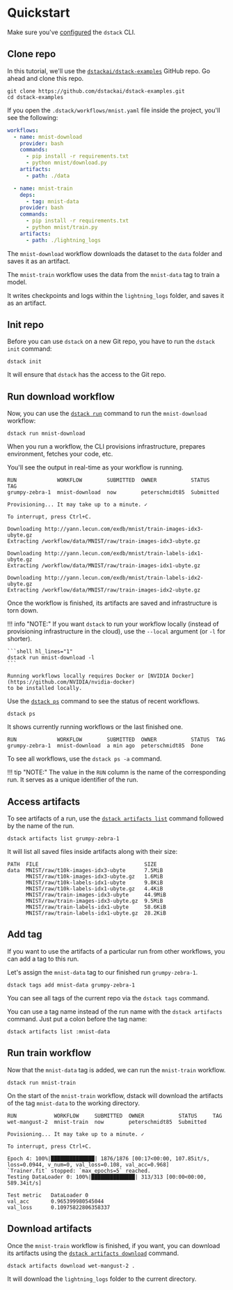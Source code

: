 # Quickstart

Make sure you've [configured](../installation.md) the `dstack` CLI.

## Clone repo

In this tutorial, we'll use the 
[`dstackai/dstack-examples`](https://github.com/dstackai/dstack-examples) GitHub repo. Go ahead and clone this 
repo.

```shell hl_lines="1-2"
git clone https://github.com/dstackai/dstack-examples.git
cd dstack-examples
```

If you open the `.dstack/workflows/mnist.yaml` file inside the project, you'll see the following:

```yaml
workflows:
  - name: mnist-download
    provider: bash
    commands:
      - pip install -r requirements.txt
      - python mnist/download.py
    artifacts:
      - path: ./data

  - name: mnist-train
    deps:
      - tag: mnist-data
    provider: bash
    commands:
      - pip install -r requirements.txt
      - python mnist/train.py
    artifacts:
      - path: ./lightning_logs
```

The `mnist-download` workflow downloads the dataset to the `data` folder and saves it as an artifact.

The `mnist-train` workflow uses the data from the `mnist-data` tag to train a model. 

It writes checkpoints and logs within the `lightning_logs` folder, and saves it as an artifact.

## Init repo

Before you can use `dstack` on a new Git repo, you have to run the `dstack init` command:

```shell hl_lines="1"
dstack init
```

It will ensure that `dstack` has the access to the Git repo.

## Run download workflow

Now, you can use the [`dstack run`](../reference/cli/index.md#dstack-run) command to run the `mnist-download` workflow:

```shell hl_lines="1"
dstack run mnist-download
```

When you run a workflow, the CLI provisions infrastructure, prepares environment, fetches your code,
etc.

You'll see the output in real-time as your workflow is running.

```shell hl_lines="1"
RUN             WORKFLOW        SUBMITTED  OWNER           STATUS     TAG 
grumpy-zebra-1  mnist-download  now        peterschmidt85  Submitted  
 
Provisioning... It may take up to a minute. ✓

To interrupt, press Ctrl+C.

Downloading http://yann.lecun.com/exdb/mnist/train-images-idx3-ubyte.gz
Extracting /workflow/data/MNIST/raw/train-images-idx3-ubyte.gz

Downloading http://yann.lecun.com/exdb/mnist/train-labels-idx1-ubyte.gz
Extracting /workflow/data/MNIST/raw/train-images-idx1-ubyte.gz

Downloading http://yann.lecun.com/exdb/mnist/train-labels-idx2-ubyte.gz
Extracting /workflow/data/MNIST/raw/train-images-idx2-ubyte.gz
```

Once the workflow is finished, its artifacts are saved and infrastructure is torn down.

!!! info "NOTE:"
    If you want `dstack` to run your workflow locally (instead of provisioning infrastructure in the cloud),
    use the `--local` argument (or `-l` for shorter).

    ```shell hl_lines="1" 
    dstack run mnist-download -l
    ```

    Running workflows locally requires Docker or [NVIDIA Docker](https://github.com/NVIDIA/nvidia-docker) 
    to be installed locally.

Use the [`dstack ps`](../reference/cli/index.md#dstack-ps) command to see the status of recent workflows.

```shell hl_lines="1"
dstack ps
```

It shows currently running workflows or the last finished one. 

```shell hl_lines="1"
RUN             WORKFLOW        SUBMITTED  OWNER           STATUS  TAG 
grumpy-zebra-1  mnist-download  a min ago  peterschmidt85  Done    
```

To see all workflows, use the `dstack ps -a` command. 

!!! tip "NOTE:"
    The value in the `RUN` column is the name of the corresponding run. It serves as a unique identifier of the run.

## Access artifacts

To see artifacts of a run, use the
[`dstack artifacts list`](../reference/cli/index.md#dstack-artifacts-list) command followed
by the name of the run.

```shell hl_lines="1"
dstack artifacts list grumpy-zebra-1
```

It will list all saved files inside artifacts along with their size:

```shell hl_lines="1"
PATH  FILE                                  SIZE
data  MNIST/raw/t10k-images-idx3-ubyte      7.5MiB
      MNIST/raw/t10k-images-idx3-ubyte.gz   1.6MiB
      MNIST/raw/t10k-labels-idx1-ubyte      9.8KiB
      MNIST/raw/t10k-labels-idx1-ubyte.gz   4.4KiB
      MNIST/raw/train-images-idx3-ubyte     44.9MiB
      MNIST/raw/train-images-idx3-ubyte.gz  9.5MiB
      MNIST/raw/train-labels-idx1-ubyte     58.6KiB
      MNIST/raw/train-labels-idx1-ubyte.gz  28.2KiB
```

## Add tag

If you want to use the artifacts of a particular run from other workflows, you
can add a tag to this run.

Let's assign the `mnist-data` tag to our finished run `grumpy-zebra-1`.

```shell hl_lines="1"
dstack tags add mnist-data grumpy-zebra-1
```

You can see all tags of the current repo via the `dstack tags` command.

[//]: # (Note, tag names within on Git repo must be unique.)

You can use a tag name instead of the run name with the `dstack artifacts` command. 
Just put a colon before the tag name:

```shell
dstack artifacts list :mnist-data
```

## Run train workflow

Now that the `mnist-data` tag is added, we can run the `mnist-train` workflow.

```shell hl_lines="1"
dstack run mnist-train
```

On the start of the `mnist-train` workflow, dstack will download the artifacts of the tag `mnist-data` to the working directory.

```shell hl_lines="1"
RUN            WORKFLOW     SUBMITTED  OWNER           STATUS     TAG 
wet-mangust-2  mnist-train  now        peterschmidt85  Submitted  

Povisioning... It may take up to a minute. ✓

To interrupt, press Ctrl+C.

Epoch 4: 100%|██████████████| 1876/1876 [00:17<00:00, 107.85it/s, loss=0.0944, v_num=0, val_loss=0.108, val_acc=0.968]
`Trainer.fit` stopped: `max_epochs=5` reached. 
Testing DataLoader 0: 100%|██████████████| 313/313 [00:00<00:00, 589.34it/s]

Test metric   DataLoader 0
val_acc       0.965399980545044
val_loss      0.10975822806358337
```

## Download artifacts

Once the `mnist-train` workflow is finished, if you want, you can download its artifacts using 
the [`dstack artifacts download`](../reference/cli/index.md#dstack-artifacts-download) command.

```shell hl_lines="1"
dstack artifacts download wet-mangust-2 .
```

It will download the `lightning_logs` folder to the current directory.